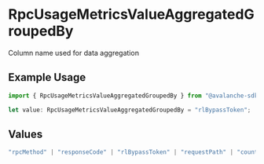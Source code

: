 # RpcUsageMetricsValueAggregatedGroupedBy

Column name used for data aggregation

## Example Usage

```typescript
import { RpcUsageMetricsValueAggregatedGroupedBy } from "@avalanche-sdk/devtools/models/components";

let value: RpcUsageMetricsValueAggregatedGroupedBy = "rlBypassToken";
```

## Values

```typescript
"rpcMethod" | "responseCode" | "rlBypassToken" | "requestPath" | "country" | "continent" | "userAgent" | "None"
```